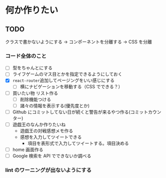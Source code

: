 # 何か作りたい

## TODO

クラスで書かないようにする → コンポーネントを分離する → CSS を分離

### コード全体のこと

- [ ] 型をちゃんとにする
- [ ] ライフゲームのマス目とかを指定できるようにしておく
- [x] `react-router`追加してページングをいい感じにする
  - [ ] 横にナビゲーションを移動する（CSS でできる？）
- [ ] 買いたい物 リスト作る
  - [ ] 削除機能つける
  - [ ] 諸々の情報を表示する(優先度とか)
- [ ] Github にコミットしてない日が続くと警告が来るやつ作る(コミットカウンター)
- [ ] 遊戯王のなんか作りたいね
  - 遊戯王の対戦感想メモ作る
  - 感想を入力してツイートできる
    - 項目を表形式で入力してツイートする。項目決める
- [ ] home 画面作る
- [ ] Google 検索を API でできないか調べる

### lint のワーニングが出ないようにする
